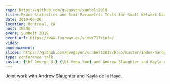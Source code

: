 ```yaml
---
repo: https://github.com/gvegayon/sunbelt2019
title: Exact Statistics and Semi-Parametric Tests for Small Network Data
date: 2019-06-20
location: Montreal, CA
host: INSNA
event: Sunbelt 2019
event_url: https://www.fourwav.es/view/717/info/
video:
announcement:
slides: https://github.com/gvegayon/sunbelt2019/blob/master/index-handout.pdf
type: conference talk
costar: {\bf George G.} {\bf Vega Yon} and Andrew Slaughter and Kayla de la Haye
---
```


Joint work with Andrew Slaughter and Kayla de la Haye.
